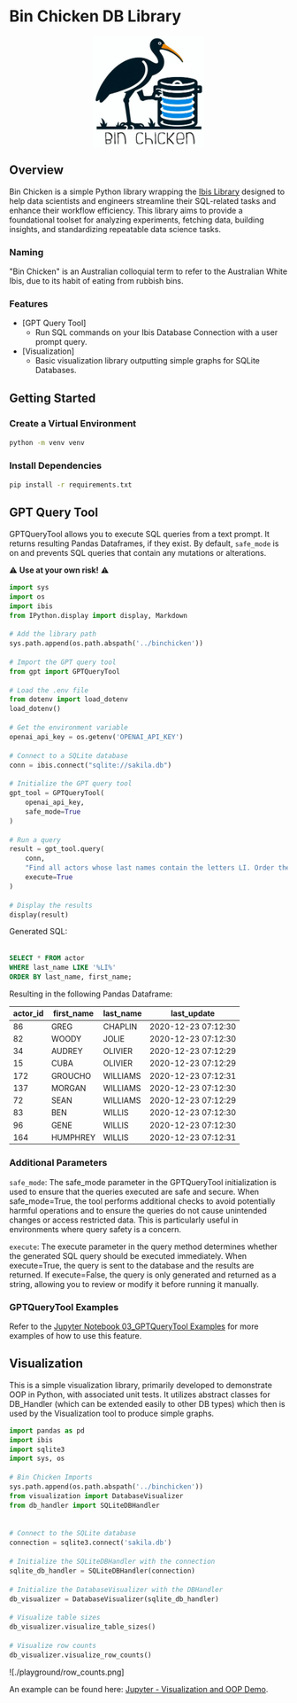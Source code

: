 # Bin Chicken DB Library

<p align="center">
<img src="bin_chicken_logo.png" style="display: block; margin: 0 auto; width: 200px; height: 200px;">
</p>

## Overview
Bin Chicken is a simple Python library wrapping the [Ibis Library](https://ibis-project.org/) designed to help data scientists and engineers streamline their SQL-related tasks and enhance their workflow efficiency. This library aims to provide a foundational toolset for analyzing experiments, fetching data, building insights, and standardizing repeatable data science tasks.

### Naming

"Bin Chicken" is an Australian colloquial term to refer to the Australian White Ibis, due to its habit of eating from rubbish bins.

### Features

- [GPT Query Tool]
  - Run SQL commands on your Ibis Database Connection with a user prompt query.
- [Visualization]
  - Basic visualization library outputting simple graphs for SQLite Databases.


## Getting Started

### Create a Virtual Environment

```bash
python -m venv venv
```

### Install Dependencies

```bash
pip install -r requirements.txt
```

## GPT Query Tool

GPTQueryTool allows you to execute SQL queries from a text prompt. It returns resulting Pandas Dataframes, if they exist.
By default, `safe_mode` is on and prevents SQL queries that contain any mutations or alterations. 

⚠️  **Use at your own risk!** ⚠️ 

```python
import sys
import os
import ibis
from IPython.display import display, Markdown

# Add the library path
sys.path.append(os.path.abspath('../binchicken'))

# Import the GPT query tool
from gpt import GPTQueryTool

# Load the .env file
from dotenv import load_dotenv
load_dotenv()

# Get the environment variable
openai_api_key = os.getenv('OPENAI_API_KEY')

# Connect to a SQLite database
conn = ibis.connect("sqlite://sakila.db")

# Initialize the GPT query tool
gpt_tool = GPTQueryTool(
    openai_api_key,
    safe_mode=True
)

# Run a query
result = gpt_tool.query(
    conn, 
    "Find all actors whose last names contain the letters LI. Order the rows by last name and first name, in that order",
    execute=True
)

# Display the results
display(result)

```

Generated SQL: 

```sql

SELECT * FROM actor
WHERE last_name LIKE '%LI%'
ORDER BY last_name, first_name;
```

Resulting in the following Pandas Dataframe:

actor_id | first_name | last_name | last_update
--- | --- | --- | ---
86 | GREG | CHAPLIN | 2020-12-23 07:12:30
82 | WOODY | JOLIE | 2020-12-23 07:12:30
34 | AUDREY | OLIVIER | 2020-12-23 07:12:29
15 | CUBA | OLIVIER | 2020-12-23 07:12:29
172 | GROUCHO | WILLIAMS | 2020-12-23 07:12:31
137 | MORGAN | WILLIAMS | 2020-12-23 07:12:30
72 | SEAN | WILLIAMS | 2020-12-23 07:12:29
83 | BEN | WILLIS | 2020-12-23 07:12:30
96 | GENE | WILLIS | 2020-12-23 07:12:30
164 | HUMPHREY | WILLIS | 2020-12-23 07:12:31


### Additional Parameters

`safe_mode`:
The safe_mode parameter in the GPTQueryTool initialization is used to ensure that the queries executed are safe and secure. When safe_mode=True, the tool performs additional checks to avoid potentially harmful operations and to ensure the queries do not cause unintended changes or access restricted data. This is particularly useful in environments where query safety is a concern.

`execute`:
The execute parameter in the query method determines whether the generated SQL query should be executed immediately. When execute=True, the query is sent to the database and the results are returned. If execute=False, the query is only generated and returned as a string, allowing you to review or modify it before running it manually.

### GPTQueryTool Examples

Refer to the [Jupyter Notebook 03_GPTQueryTool Examples](https://github.com/e-loughlin/bin-chicken/blob/main/playground/03_GPTQueryTool.ipynb) for more examples of how to use this feature.

## Visualization

This is a simple visualization library, primarily developed to demonstrate OOP in Python, with associated unit tests. 
It utilizes abstract classes for DB_Handler (which can be extended easily to other DB types) which then is used by the Visualization tool to produce simple graphs.

```python
import pandas as pd
import ibis
import sqlite3
import sys, os 

# Bin Chicken Imports
sys.path.append(os.path.abspath('../binchicken'))
from visualization import DatabaseVisualizer
from db_handler import SQLiteDBHandler


# Connect to the SQLite database
connection = sqlite3.connect('sakila.db')

# Initialize the SQLiteDBHandler with the connection
sqlite_db_handler = SQLiteDBHandler(connection)

# Initialize the DatabaseVisualizer with the DBHandler
db_visualizer = DatabaseVisualizer(sqlite_db_handler)

# Visualize table sizes
db_visualizer.visualize_table_sizes()

# Visualize row counts
db_visualizer.visualize_row_counts()

```

![./playground/row_counts.png]

An example can be found here: [Jupyter - Visualization and OOP Demo](https://github.com/e-loughlin/bin-chicken/blob/main/playground/04_Python_Inheritance_Practice.ipynb).
